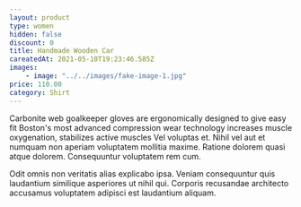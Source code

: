 ```yaml
---
layout: product
type: women
hidden: false
discount: 0
title: Handmade Wooden Car
careatedAt: 2021-05-10T19:23:46.585Z
images:
    - image: "../../images/fake-image-1.jpg"
price: 110.00
category: Shirt
---
```

Carbonite web goalkeeper gloves are ergonomically designed to give easy fit
Boston's most advanced compression wear technology increases muscle oxygenation, stabilizes active muscles
Vel voluptas et. Nihil vel aut et numquam non aperiam voluptatem mollitia maxime. Ratione dolorem quasi atque dolorem. Consequuntur voluptatem rem cum.
 Odit omnis non veritatis alias explicabo ipsa. Veniam consequuntur quis laudantium similique asperiores ut nihil qui. Corporis recusandae architecto accusamus voluptatem adipisci est laudantium aliquam.
